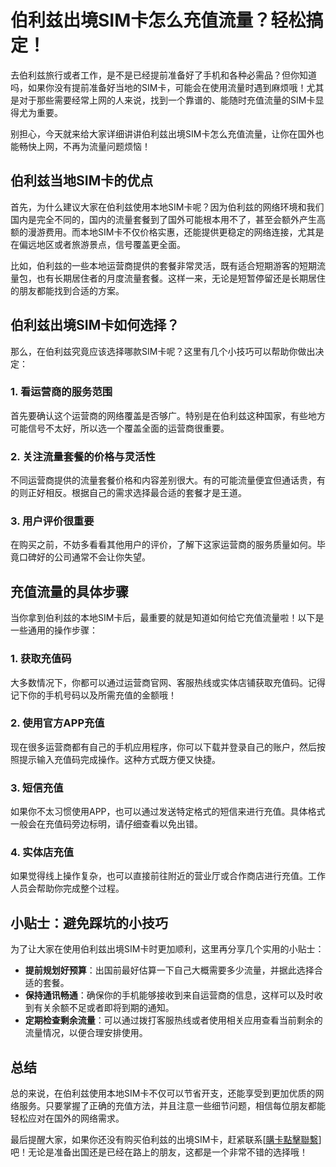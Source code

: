 # 伯利兹出境SIM卡怎么充值流量？轻松搞定！

去伯利兹旅行或者工作，是不是已经提前准备好了手机和各种必需品？但你知道吗，如果你没有提前准备好当地的SIM卡，可能会在使用流量时遇到麻烦哦！尤其是对于那些需要经常上网的人来说，找到一个靠谱的、能随时充值流量的SIM卡显得尤为重要。

别担心，今天就来给大家详细讲讲伯利兹出境SIM卡怎么充值流量，让你在国外也能畅快上网，不再为流量问题烦恼！

## 伯利兹当地SIM卡的优点

首先，为什么建议大家在伯利兹使用本地SIM卡呢？因为伯利兹的网络环境和我们国内是完全不同的，国内的流量套餐到了国外可能根本用不了，甚至会额外产生高额的漫游费用。而本地SIM卡不仅价格实惠，还能提供更稳定的网络连接，尤其是在偏远地区或者旅游景点，信号覆盖更全面。

比如，伯利兹的一些本地运营商提供的套餐非常灵活，既有适合短期游客的短期流量包，也有长期居住者的月度流量套餐。这样一来，无论是短暂停留还是长期居住的朋友都能找到合适的方案。

## 伯利兹出境SIM卡如何选择？

那么，在伯利兹究竟应该选择哪款SIM卡呢？这里有几个小技巧可以帮助你做出决定：

### 1. 看运营商的服务范围
首先要确认这个运营商的网络覆盖是否够广。特别是在伯利兹这种国家，有些地方可能信号不太好，所以选一个覆盖全面的运营商很重要。

### 2. 关注流量套餐的价格与灵活性
不同运营商提供的流量套餐价格和内容差别很大。有的可能流量便宜但通话贵，有的则正好相反。根据自己的需求选择最合适的套餐才是王道。

### 3. 用户评价很重要
在购买之前，不妨多看看其他用户的评价，了解下这家运营商的服务质量如何。毕竟口碑好的公司通常不会让你失望。

## 充值流量的具体步骤

当你拿到伯利兹的本地SIM卡后，最重要的就是知道如何给它充值流量啦！以下是一些通用的操作步骤：

### 1. 获取充值码
大多数情况下，你都可以通过运营商官网、客服热线或实体店铺获取充值码。记得记下你的手机号码以及所需充值的金额哦！

### 2. 使用官方APP充值
现在很多运营商都有自己的手机应用程序，你可以下载并登录自己的账户，然后按照提示输入充值码完成操作。这种方式既方便又快捷。

### 3. 短信充值
如果你不太习惯使用APP，也可以通过发送特定格式的短信来进行充值。具体格式一般会在充值码旁边标明，请仔细查看以免出错。

### 4. 实体店充值
如果觉得线上操作复杂，也可以直接前往附近的营业厅或合作商店进行充值。工作人员会帮助你完成整个过程。

## 小贴士：避免踩坑的小技巧

为了让大家在使用伯利兹出境SIM卡时更加顺利，这里再分享几个实用的小贴士：

- **提前规划好预算**：出国前最好估算一下自己大概需要多少流量，并据此选择合适的套餐。
- **保持通讯畅通**：确保你的手机能够接收到来自运营商的信息，这样可以及时收到有关余额不足或者即将到期的通知。
- **定期检查剩余流量**：可以通过拨打客服热线或者使用相关应用查看当前剩余的流量情况，以便合理安排使用。

## 总结

总的来说，在伯利兹使用本地SIM卡不仅可以节省开支，还能享受到更加优质的网络服务。只要掌握了正确的充值方法，并且注意一些细节问题，相信每位朋友都能轻松应对在国外的网络需求。

最后提醒大家，如果你还没有购买伯利兹的出境SIM卡，赶紧联系[[購卡點擊聯繫](https://t.me/s/esim1088)]吧！无论是准备出国还是已经在路上的朋友，这都是一个非常不错的选择哦！